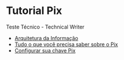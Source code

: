 # Tutorial Pix
Teste Técnico - Technical Writer

- [Arquitetura da Informação](arquitetura-da-informacao.md)
- [Tudo o que você precisa saber sobre o Pix](tutorial/tudo-o-que-você-precisa-saber-sobre-o-Pix.md)
- [Configurar sua chave Pix](tutorial/configurar-sua-chave-Pix.md)
